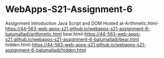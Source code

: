 # WebApps-S21-Assignment-6
Assignment introduction Java Script and DOM
Hosted at-Arithmetic.html-https://44-563-web-apps-s21.github.io/webapps-s21-assignment-6-balumalladi/arithmetic.html
bear.html-https://44-563-web-apps-s21.github.io/webapps-s21-assignment-6-balumalladi/bear.html
hidden.html-https://44-563-web-apps-s21.github.io/webapps-s21-assignment-6-balumalladi/hidden.html
